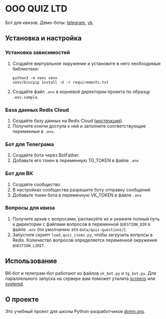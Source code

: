 # OOO QUIZ LTD 

Бот для квизов. Демо-боты: [telegram](http://t.me/ooo_quiz_ltd_bot), [vk](https://vk.com/im?sel=-219035967).

## Установка и настройка

### Установка зависимостей
1. Создайте виртуальное окружение и установите в него необходимые библиотеки:
   ```commandline
   python3 -m venv venv
   venv/bin/pip install -U -r requirements.txt 
   ```
1. Создайте файл `.env` в корневой директории проекта по образцу `.env.sample`. 

### База данных Redis Cloud
1. Создайте базу данных на Redis Cloud ([инструкция](https://developer.redis.com/create/rediscloud/)).
2. Получите ключи доступа к ней и заполните соответствующие переменные в `.env`.

### Бот для Телеграма
1. Создайте бота через BotFather.
2. Добавьте его токен в переменную TG_TOKEN в файле `.env`

### Бот для ВК
1. Создайте сообщество
2. В настройках сообщества разрешите боту отправку сообщений
3. Добавьте токен бота в переменную VK_TOKEN в файле `.env`

### Вопросы для квиза
1. Получите архив с вопросами, распакуйте их и укажите полный путь 
к директории с файлами вопросов в переменной `QUESTION_DIR` в файле `.env` 
(по умолчанию это `data/quiz-questions/`).
2. Запустите скрипт `load_quiz_items.py`, чтобы загрузить вопросы в Redis. 
Количество вопросов определяется переменной окружения `QUESTION_LIMIT`.

## Использование
ВК-бот и телеграм-бот работают из файлов `vk_bot.py` и `tg_bot.py`.
Для параллельного запуска на сервере вам поможет утилита 
[screens](https://github.com/python-telegram-bot/python-telegram-bot/wiki/Hosting-your-bot#start-your-bot) 
или [systemd](https://dvmn.org/encyclopedia/deploy/systemd-tutorial/).

## О проекте
Это учебный проект для школы Python-разработчиков [dvmn.org](https://dvmn.org).
